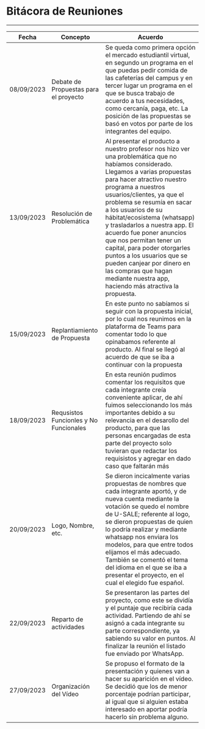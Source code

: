 # Bitácora de Reuniones 
---
| Fecha | Concepto | Acuerdo |
| -------- | -------- | -------- |
| 08/09/2023  | Debate de Propuestas para el proyecto | Se queda como primera opción el mercado estudiantil virtual, en segundo un programa en el que puedas pedir comida de las cafeterías del campus y en tercer lugar un programa en el que se busca trabajo de acuerdo a tus necesidades, como cercanía, paga, etc. La posición de las propuestas se basó en votos por parte de los integrantes del equipo.   |
| 13/09/2023 | Resolución de Problemática | Al presentar el producto a nuestro profesor nos hizo ver una problemática que no habíamos considerado. Llegamos a varias propuestas para hacer atractivo nuestro programa a nuestros usuarios/clientes, ya que el problema se resumía en sacar a los usuarios de su hábitat/ecosistema (whatsapp) y trasladarlos a nuestra app. El acuerdo fue poner anuncios que nos permitan tener un capital, para poder otorgarles puntos a los usuarios que se pueden canjear por dinero en las compras que hagan mediante nuestra app, haciendo más atractiva la propuesta. 
| 15/09/2023    | Replantiamiento de Propuesta  | En este punto no sabíamos si seguir con la propuesta inicial, por lo cual nos reunimos en la plataforma de Teams para comentar todo lo que opinabamos referente al producto. Al final se llegó al acuerdo de que se iba a continuar con la propuesta   |
| 18/09/2023 | Requsistos Funcionles y No Funcionales | En esta reunión pudimos comentar los requisitos que cada integrante creía conveniente aplicar, de ahí fuimos seleccionando los más importantes debido a su relevancia en el desarollo del producto, para que las personas encargadas de esta parte del proyecto solo tuvieran que redactar los requisistos y agregar en dado caso que faltarán más|
| 20/09/2023| Logo, Nombre, etc. | Se dieron incicalmente varias propuestas de nombres que cada integrante aportó, y de nueva cuenta mediante la votación se quedo el nombre de U-SALE; referente al logo, se dieron propuestas de quien lo podría realizar y mediante whatsapp nos enviara los modelos, para que entre todos elijamos el más adecuado. También se comentó el tema del idioma en el que se iba a presentar el proyecto, en el cual el elegido fue español. |
| 22/09/2023 | Reparto de actividades| Se presentaron las partes del proyecto, como este se dividía y el puntaje que recibiría cada actividad. Partiendo de ahí se asignó a cada integrante su parte correspondiente, ya sabiendo su valor en puntos. Al finalizar la reunión el listado fue enviado por WhatsApp. |
| 27/09/2023  | Organización del Vídeo | Se propuso el formato de la presentación y quienes van a hacer su aparición en el vídeo. Se decidió que los de menor porcentaje podrían participar, al igual que si alguien estaba interesado en aportar podría hacerlo sin problema alguno.    |
